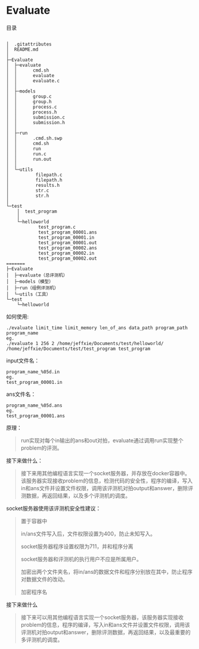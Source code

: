 # Evaluate

目录
```

│  .gitattributes
│  README.md
│
├─Evaluate
│  ├─evaluate
│  │      cmd.sh
│  │      evaluate
│  │      evaluate.c
│  │
│  ├─models
│  │      group.c
│  │      group.h
│  │      process.c
│  │      process.h
│  │      submission.c
│  │      submission.h
│  │
│  ├─run
│  │      .cmd.sh.swp
│  │      cmd.sh
│  │      run
│  │      run.c
│  │      run.out
│  │
│  └─utils
│          filepath.c
│          filepath.h
│          results.h
│          str.c
│          str.h
│
└─test
    │  test_program
    │
    └─helloworld
            test_program.c
            test_program_00001.ans
            test_program_00001.in
            test_program_00001.out
            test_program_00002.ans
            test_program_00002.in
            test_program_00002.out
=======
├─Evaluate
│  ├─evaluate（总评测机）
│  ├─models（模型）
│  ├─run（组例评测机）
│  └─utils（工具）
└─test
    └─helloworld
```

如何使用:
```
./evaluate limit_time limit_memory len_of_ans data_path program_path program_name
eg.
./evaluate 1 256 2 /home/jeffxie/Documents/test/helloworld/ /home/jeffxie/Documents/test/test_program test_program
```


input文件名：

```
program_name_%05d.in
eg.
test_program_00001.in
```

ans文件名：
```
program_name_%05d.ans
eg.
test_program_00001.ans
```


原理：

> run实现对每个in输出的ans和out对拍，evaluate通过调用run实现整个problem的评测。

接下来做什么：

> 接下来用其他编程语言实现一个socket服务器，并存放在docker容器中。该服务器实现接收problem的信息，检测代码的安全性，程序的编译，写入in和ans文件并设置文件权限，调用该评测机对拍output和answer，删除评测数据，再返回结果，以及多个评测机的调度。

socket服务器使用该评测机安全性建议：

> 置于容器中
>
> in/ans文件写入后，文件权限设置为400，防止未知写入。
>
> socket服务器程序设置权限为711，并和程序分离
>
> socket服务器和评测机的执行用户不应是所属用户。
>
> 加密出两个文件夹名，将in/ans的数据文件和程序分别放在其中，防止程序对数据文件的改动。
>
> 加密程序名

接下来做什么
>接下来可以用其他编程语言实现一个socket服务器，该服务器实现接收problem的信息，程序的编译，写入in和ans文件并设置文件权限，调用该评测机对拍output和answer，删除评测数据，再返回结果，以及最重要的多评测机的调度。

